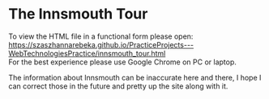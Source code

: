 The Innsmouth Tour
==================

To view the HTML file in a functional form please open:  
<https://szaszhannarebeka.github.io/PracticeProjects---WebTechnologiesPractice/innsmouth_tour.html>  
For the best experience please use Google Chrome on PC or laptop.  

The information about Innsmouth can be inaccurate here and there, I hope I can correct those in the future and pretty up the site along with it.
